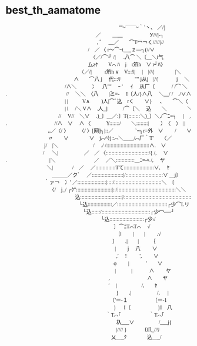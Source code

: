 # best_th_aamatome

<pre style="font-family: MS PGothic">　　　　　　　　　　　　　　　　　　 　 　 　 ''"~￣￣~｀`丶、 ／/]
　　　　　　 　 　 　 　 　 　 　 　 　 ／　　 ＿__　　　　　 У///|‐┐
　　　　　　　　　　　　　　　 　 　 , ﾞ　 __／　　⌒T冖￢く/////|//
　　　　　　　 　 　 　 　 　 　 　 /　／ 〈 r～⌒ｰt＿_ｚ―┐(//∨
　　　　　　　　　　　　　　　　　〈／/⌒'┘ /| 　 .八⌒ ＼〔__＼i气
　　　　　　　　　　　　 　 　 　 厶zｹ　　V⌒ ﾊ　j　r笊h　∨ r┘ﾊ〉
　　　　 　 　 　 　 　 　 　 　 〈／/|　 　 r笊h ∨　V:::ﾘ|　 |　|//{　　　　|＼
　　　　　　　　　　　　　 ∧　　⌒八 j　 代:::ﾘ 　 　 "" j从j　|//|　　 　 j　 ＼
　　　　　 　 　 　 　 　 /∧＼　　　冫　八""　 ｰ ' 　 ｲ　 从厂〔　　　 / /⌒ ＼
.　　　　　　　　　　 　 //　 ＼＼　〈八　　|≧=-　 I〔人/}∧八　 ＼__/ /　./∨∧
　　　　　　　　　　 　 | | 　 　 V∧　　 )人|⌒ﾞ込　rく　　∨} 　 、 　 ⌒＼〈　 〉/∧
　　　　　　　　　　 　 | l　 /＼ V∧　.人_]　　　/⌒〔＼　 込　　＼　　　　＼/　 ＼＼
　　　　　 　 　 　 　 // 　V//　＼∨　 .)_〕__／:〕T(::::::::＼)_〕＼,/⌒ﾆ=┐　 |　／V＼＼
.　　　　 　 　 　 　 //∧　∨ 　∧ 〈　　　Y:::::::/　　＼::::::::|　　 冫〈　〉　|　 /　|　/ 　 V∧
　　　 　 　 　 　 ,,／〈/ 〉　 　 〈/ 〉[网]┐|::／　　　　 `ｰ┐r=外　∨　　 /　　∨　／| Vﾊ
　　　　　　　　 〃　　∨　　　　∨　j⌒^ｹj::⌒＼＿＿/⌒厂｀T′　　〈／　 　 　 /　/　∨
　　　　　　 　 j/　|＼　　　　 　 　 /　 ./ /::::::::::::::::::::::::::::::∧.　∨　　　　　　　　　|／　　 } |
　　　　　　　 / 　 ＼|　 　 　 　 ／　／ 〈::::::::::::::::::::::::::::::/{ /,　 ∨　　　　　　　 　 　／| 〈/
.　　　　　　　　 |＼　　　　　　 　 ／　 ／＼:::::::::::::＿ﾆ=-ﾍ /,　 ヤ　　 　 　 　 　 　|／
　　　　 　 　 　 ＼|　 　 　 /　／　 ／::::::::::::::Tて:::::::::::::::::::::∨,　 ﾔ
　　　　　　　　　＿＿＿／クﾞ　 ／::::::::::::::::::::::|/::::::::::::::::::::::::::∨ __j〕
　 　 　 　 　 　 ｀ァ￢　冫′ ／::::::::::::::::::::|::::/:::::::::::::::::::::::::::::::::＼　〔
　　　　　　　　　〈/　j_/ ┌ｸ":::::::::::::::::::::::::|::/:::::::::::::::::::::::::::::::::::::::::＼＼
　　　　　　　　　　　　 　 込:::::::::::::::::::::::::::::|/:::::::::::::::::::::::::::::::::::::::::::::::::∨〉
　　　　　　　　　　　　　　 └込:::::::::::::::::／:::::::::::::::::::::::::::::::::::┌少⌒Lリ
　　　　　　 　 　 　 　 　 　 　 └込::::::/::::::::::::::::::::::::::::::::::┌少冖-―┘
　　　　　　　　　　　　　　　　　 　 └込::::::::::::::::::::::::┌少√
　　　　　　　　　　　　　　　　　 　 　 　 〕⌒ﾆT⌒T⌒　 √
　　　　　　　　　　　　　　　　　　　　　　〕　　 |　　|　　 .√
　　　　　　　　　　　　　 　 　 　 　 　 　 〕　　.|　　|　　 ｛
　　　　　　　　　　　　　　　　 　 　 　 　 |　　 j　 八　　 ∨
　　　　　　　　　　　　　　　　　　　　 　 ,′　 !　 　 ',　　 ∨
　　　　　　　　　　　　　　　　　　　　　φ　　 |　　　 ′　　∨
　　　　　　　　　　　　　　　　　　　　　 |　　　|　　　 ∧ 　　ヤ
　　　　　　　　　　　 　 　 　 　 　 　 　 ,　　 　　　　　∧　　ヤ
　　　　　　　　　　　 　 　 　 　 　 　 　 ′　 |　　 　 　 /,　　ﾔ
　　　　　　　　　　　　　　　　　　　　 　 }　　.|　 　 　 　 /, 　 |
　　　　　　　　　　　　　　　 　 　 　 　 〔'ー‐１　　 　 　 〔ー‐1
　　　　　　　　　　　　　　　　　 　 　 　 } 　 I〔 　 　 　 　 }I　八
　　　　　　　　 　 　 　 　 　 　 　 　 　 ｀T⌒｢　　　　 　 ｀T⌒｢
　　　　　　　　　　　　　　　　　　　　 　 圦___∨　　 　 　 /___j{
　　　　　　　　　　　　　　　　　　　　 　 |//// }　　 　 f爪_//ﾘ
　　　　　　　　　　　　　　 　 　 　 　 　 乂＿_ｸ　　　　込＿_/</pre>



